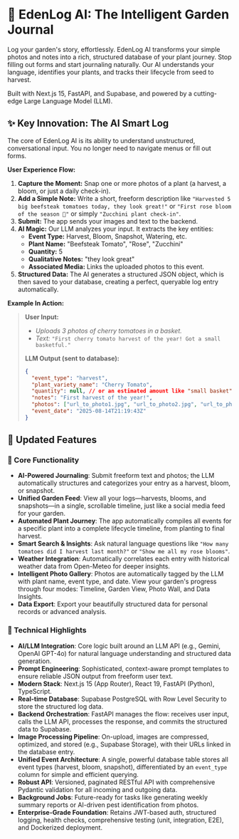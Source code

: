 # 🌱 EdenLog AI: The Intelligent Garden Journal

Log your garden's story, effortlessly. EdenLog AI transforms your simple photos and notes into a rich, structured database of your plant journey. Stop filling out forms and start journaling naturally. Our AI understands your language, identifies your plants, and tracks their lifecycle from seed to harvest.

Built with Next.js 15, FastAPI, and Supabase, and powered by a cutting-edge Large Language Model (LLM).

## ✨ Key Innovation: The AI Smart Log

The core of EdenLog AI is its ability to understand unstructured, conversational input. You no longer need to navigate menus or fill out forms.

**User Experience Flow:**

1.  **Capture the Moment:** Snap one or more photos of a plant (a harvest, a bloom, or just a daily check-in).
2.  **Add a Simple Note:** Write a short, freeform description like `"Harvested 5 big beefsteak tomatoes today, they look great!"` or `"First rose bloom of the season 🌹"` or simply `"Zucchini plant check-in"`.
3.  **Submit:** The app sends your images and text to the backend.
4.  **AI Magic:** Our LLM analyzes your input. It extracts the key entities:
      * **Event Type:** Harvest, Bloom, Snapshot, Watering, etc.
      * **Plant Name:** "Beefsteak Tomato", "Rose", "Zucchini"
      * **Quantity:** 5
      * **Qualitative Notes:** "they look great"
      * **Associated Media:** Links the uploaded photos to this event.
5.  **Structured Data:** The AI generates a structured JSON object, which is then saved to your database, creating a perfect, queryable log entry automatically.

**Example In Action:**

> **User Input:**
>
>   * *Uploads 3 photos of cherry tomatoes in a basket.*
>   * *Text:* `"First cherry tomato harvest of the year! Got a small basketful."`
>
> **LLM Output (sent to database):**
>
> ```json
> {
>   "event_type": "harvest",
>   "plant_variety_name": "Cherry Tomato",
>   "quantity": null, // or an estimated amount like "small basket"
>   "notes": "First harvest of the year!",
>   "photos": ["url_to_photo1.jpg", "url_to_photo2.jpg", "url_to_photo3.jpg"],
>   "event_date": "2025-08-14T21:19:43Z"
> }
> ```

## 🌟 Updated Features

### 🍎 Core Functionality

  - **AI-Powered Journaling**: Submit freeform text and photos; the LLM automatically structures and categorizes your entry as a harvest, bloom, or snapshot.
  - **Unified Garden Feed**: View all your logs—harvests, blooms, and snapshots—in a single, scrollable timeline, just like a social media feed for your garden.
  - **Automated Plant Journey**: The app automatically compiles all events for a specific plant into a complete lifecycle timeline, from planting to final harvest.
  - **Smart Search & Insights**: Ask natural language questions like `"How many tomatoes did I harvest last month?"` or `"Show me all my rose blooms"`.
  - **Weather Integration**: Automatically correlates each entry with historical weather data from Open-Meteo for deeper insights.
  - **Intelligent Photo Gallery**: Photos are automatically tagged by the LLM with plant name, event type, and date. View your garden's progress through four modes: Timeline, Garden View, Photo Wall, and Data Insights.
  - **Data Export**: Export your beautifully structured data for personal records or advanced analysis.

### 🔧 Technical Highlights

  - **AI/LLM Integration**: Core logic built around an LLM API (e.g., Gemini, OpenAI GPT-4o) for natural language understanding and structured data generation.
  - **Prompt Engineering**: Sophisticated, context-aware prompt templates to ensure reliable JSON output from freeform user text.
  - **Modern Stack**: Next.js 15 (App Router), React 19, FastAPI (Python), TypeScript.
  - **Real-time Database**: Supabase PostgreSQL with Row Level Security to store the structured log data.
  - **Backend Orchestration**: FastAPI manages the flow: receives user input, calls the LLM API, processes the response, and commits the structured data to Supabase.
  - **Image Processing Pipeline**: On-upload, images are compressed, optimized, and stored (e.g., Supabase Storage), with their URLs linked in the database entry.
  - **Unified Event Architecture**: A single, powerful database table stores all event types (harvest, bloom, snapshot), differentiated by an `event_type` column for simple and efficient querying.
  - **Robust API**: Versioned, paginated RESTful API with comprehensive Pydantic validation for all incoming and outgoing data.
  - **Background Jobs**: Future-ready for tasks like generating weekly summary reports or AI-driven pest identification from photos.
  - **Enterprise-Grade Foundation**: Retains JWT-based auth, structured logging, health checks, comprehensive testing (unit, integration, E2E), and Dockerized deployment.